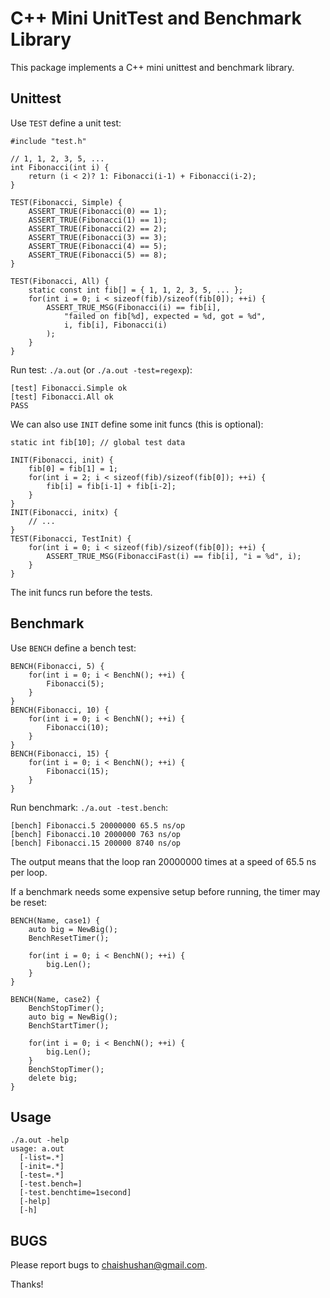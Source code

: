 # C++ Mini UnitTest and Benchmark Library

This package implements a C++ mini unittest and benchmark library.

## Unittest

Use `TEST` define a unit test:

	#include "test.h"

	// 1, 1, 2, 3, 5, ...
	int Fibonacci(int i) {
		return (i < 2)? 1: Fibonacci(i-1) + Fibonacci(i-2);
	}

	TEST(Fibonacci, Simple) {
		ASSERT_TRUE(Fibonacci(0) == 1);
		ASSERT_TRUE(Fibonacci(1) == 1);
		ASSERT_TRUE(Fibonacci(2) == 2);
		ASSERT_TRUE(Fibonacci(3) == 3);
		ASSERT_TRUE(Fibonacci(4) == 5);
		ASSERT_TRUE(Fibonacci(5) == 8);
	}

	TEST(Fibonacci, All) {
		static const int fib[] = { 1, 1, 2, 3, 5, ... };
		for(int i = 0; i < sizeof(fib)/sizeof(fib[0]); ++i) {
			ASSERT_TRUE_MSG(Fibonacci(i) == fib[i],
				"failed on fib[%d], expected = %d, got = %d",
				i, fib[i], Fibonacci(i)
			);
		}
	}

Run test: `./a.out` (or `./a.out -test=regexp`):

	[test] Fibonacci.Simple ok
	[test] Fibonacci.All ok
	PASS

We can also use `INIT` define some init funcs (this is optional):

	static int fib[10]; // global test data

	INIT(Fibonacci, init) {
		fib[0] = fib[1] = 1;
		for(int i = 2; i < sizeof(fib)/sizeof(fib[0]); ++i) {
			fib[i] = fib[i-1] + fib[i-2];
		}
	}
	INIT(Fibonacci, initx) {
		// ...
	}
	TEST(Fibonacci, TestInit) {
		for(int i = 0; i < sizeof(fib)/sizeof(fib[0]); ++i) {
			ASSERT_TRUE_MSG(FibonacciFast(i) == fib[i], "i = %d", i);
		}
	}

The init funcs run before the tests.

## Benchmark

Use `BENCH` define a bench test:

	BENCH(Fibonacci, 5) {
		for(int i = 0; i < BenchN(); ++i) {
			Fibonacci(5);
		}
	}
	BENCH(Fibonacci, 10) {
		for(int i = 0; i < BenchN(); ++i) {
			Fibonacci(10);
		}
	}
	BENCH(Fibonacci, 15) {
		for(int i = 0; i < BenchN(); ++i) {
			Fibonacci(15);
		}
	}

Run benchmark: `./a.out -test.bench`:

	[bench] Fibonacci.5 20000000 65.5 ns/op
	[bench] Fibonacci.10 2000000 763 ns/op
	[bench] Fibonacci.15 200000 8740 ns/op

The output means that the loop ran 20000000 times at a speed of 65.5 ns per loop.

If a benchmark needs some expensive setup before running, the timer may be reset:

	BENCH(Name, case1) {
		auto big = NewBig();
		BenchResetTimer();

		for(int i = 0; i < BenchN(); ++i) {
			big.Len();
		}
	}

	BENCH(Name, case2) {
		BenchStopTimer();
		auto big = NewBig();
		BenchStartTimer();

		for(int i = 0; i < BenchN(); ++i) {
			big.Len();
		}
		BenchStopTimer();
		delete big;
	}

## Usage

	./a.out -help
	usage: a.out
	  [-list=.*]
	  [-init=.*]
	  [-test=.*]
	  [-test.bench=]
	  [-test.benchtime=1second]
	  [-help]
	  [-h]

## BUGS

Please report bugs to <chaishushan@gmail.com>.

Thanks!
